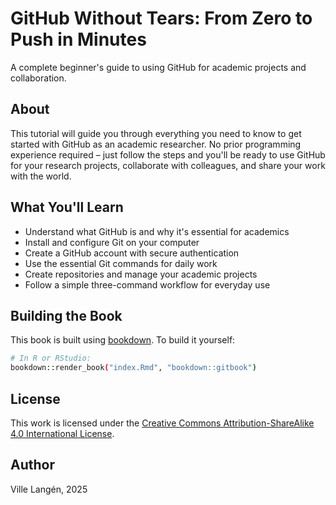 # GitHub Without Tears: From Zero to Push in Minutes

A complete beginner's guide to using GitHub for academic projects and collaboration.

## About

This tutorial will guide you through everything you need to know to get started with GitHub as an academic researcher. No prior programming experience required – just follow the steps and you'll be ready to use GitHub for your research projects, collaborate with colleagues, and share your work with the world.

## What You'll Learn

- Understand what GitHub is and why it's essential for academics
- Install and configure Git on your computer
- Create a GitHub account with secure authentication
- Use the essential Git commands for daily work
- Create repositories and manage your academic projects
- Follow a simple three-command workflow for everyday use

## Building the Book

This book is built using [bookdown](https://bookdown.org/). To build it yourself:

```bash
# In R or RStudio:
bookdown::render_book("index.Rmd", "bookdown::gitbook")
```

## License

This work is licensed under the [Creative Commons Attribution-ShareAlike 4.0 International License](http://creativecommons.org/licenses/by-sa/4.0/).

## Author

Ville Langén, 2025 